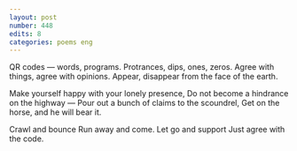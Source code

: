 ```yaml
---
layout: post
number: 448
edits: 8
categories: poems eng
---
```


QR codes — words, programs.
Protrances, dips, ones, zeros.
Agree with things, agree with opinions.
Appear, disappear from the face of the earth.

Make yourself happy with your lonely presence,
Do not become a hindrance on the highway —
Pour out a bunch of claims to the scoundrel,
Get on the horse, and he will bear it.

Crawl and bounce
Run away and come.
Let go and support
Just agree with the code.
